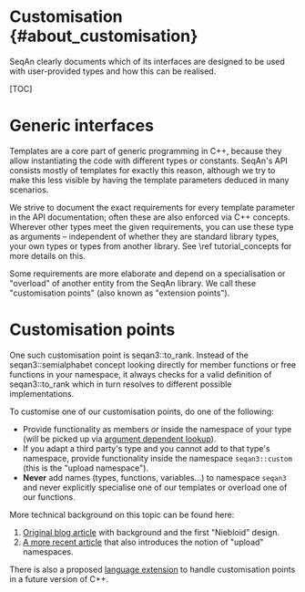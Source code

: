 # Customisation {#about_customisation}

SeqAn clearly documents which of its interfaces are designed to be used with user-provided types and how
this can be realised.

[TOC]

# Generic interfaces

Templates are a core part of generic programming in C++, because they allow instantiating the code with different
types or constants. SeqAn's API consists mostly of templates for exactly this reason, although we try to make this
less visible by having the template parameters deduced in many scenarios.

We strive to document the exact requirements for every template parameter in the API documentation; often these
are also enforced via C++ concepts. Wherever other types meet the given requirements, you can use these
type as arguments – independent of whether they are standard library types, your own types or types from another
library. See \ref tutorial_concepts for more details on this.

Some requirements are more elaborate and depend on a specialisation or "overload" of another entity from the
SeqAn library. We call these "customisation points" (also known as "extension points").

# Customisation points

One such customisation point is seqan3::to_rank. Instead of the seqan3::semialphabet concept looking directly for
member functions or free functions in your namespace, it always checks for a valid definition of seqan3::to_rank which
in turn resolves to different possible implementations.

To customise one of our customisation points, do one of the following:

  * Provide functionality as members *or* inside the namespace of your type (will be picked up via
    [argument dependent lookup](https://en.cppreference.com/w/cpp/language/adl)).
  * If you adapt a third party's type and you cannot add to that type's namespace, provide functionality inside the
    namespace `seqan3::custom` (this is the "upload namespace").
  * **Never** add names (types, functions, variables...) to namespace `seqan3` and never explicitly specialise one
    of our templates or overload one of our functions.

More technical background on this topic can be found here:

  1. [Original blog article](http://ericniebler.com/2014/10/21/customization-point-design-in-c11-and-beyond/) with
     background and the first "Niebloid" design.
  2. [A more recent article](https://quuxplusone.github.io/blog/2018/03/19/customization-points-for-functions/) that
     also introduces the notion of "upload" namespaces.

There is also a proposed [language extension](http://www.open-std.org/jtc1/sc22/wg21/docs/papers/2018/p1292r0.html)
to handle customisation points in a future version of C++.
